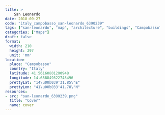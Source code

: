 ```yaml
---
title: > 
    San Leonardo
date: 2018-09-27
code: "italy_campobasso_san-leonardo_6390239"
tags: ["san-leonardo", "map", "architecture", "buildings", "Campobasso", "Italy"]
categories: ["Maps"]
draft: false
format:
  width: 210
  height: 297
  unit: 'mm'
location:
  place: "Campobasso"
  country: "Italy"
  latitude: 41.56160801200948
  longitude: 14.658849322743496
  prettyLat: "14\u00b039'31.85\"E"
  prettyLon: "41\u00b033'41.78\"N"
resources:
- src: "san-leonardo_6390239.png"
  title: "Cover"
  name: cover
---
```

